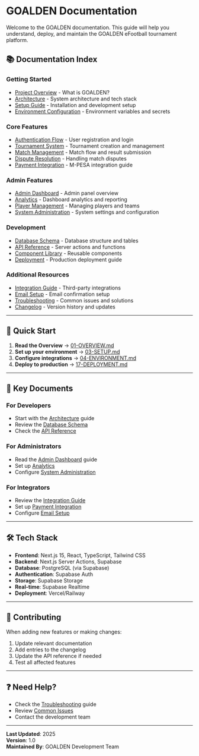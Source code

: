 # GOALDEN Documentation

Welcome to the GOALDEN documentation. This guide will help you understand, deploy, and maintain the GOALDEN eFootball tournament platform.

## 📚 Documentation Index

### Getting Started
- [Project Overview](./01-OVERVIEW.md) - What is GOALDEN?
- [Architecture](./02-ARCHITECTURE.md) - System architecture and tech stack
- [Setup Guide](./03-SETUP.md) - Installation and development setup
- [Environment Configuration](./04-ENVIRONMENT.md) - Environment variables and secrets

### Core Features
- [Authentication Flow](./05-AUTHENTICATION.md) - User registration and login
- [Tournament System](./06-TOURNAMENT-SYSTEM.md) - Tournament creation and management
- [Match Management](./07-MATCH-MANAGEMENT.md) - Match flow and result submission
- [Dispute Resolution](./08-DISPUTE-RESOLUTION.md) - Handling match disputes
- [Payment Integration](./09-PAYMENT-INTEGRATION.md) - M-PESA integration guide

### Admin Features
- [Admin Dashboard](./10-ADMIN-DASHBOARD.md) - Admin panel overview
- [Analytics](./11-ANALYTICS.md) - Dashboard analytics and reporting
- [Player Management](./12-PLAYER-MANAGEMENT.md) - Managing players and teams
- [System Administration](./13-SYSTEM-ADMIN.md) - System settings and configuration

### Development
- [Database Schema](./14-DATABASE-SCHEMA.md) - Database structure and tables
- [API Reference](./15-API-REFERENCE.md) - Server actions and functions
- [Component Library](./16-COMPONENTS.md) - Reusable components
- [Deployment](./17-DEPLOYMENT.md) - Production deployment guide

### Additional Resources
- [Integration Guide](./18-INTEGRATION-GUIDE.md) - Third-party integrations
- [Email Setup](./19-EMAIL-SETUP.md) - Email confirmation setup
- [Troubleshooting](./20-TROUBLESHOOTING.md) - Common issues and solutions
- [Changelog](./21-CHANGELOG.md) - Version history and updates

---

## 🚀 Quick Start

1. **Read the Overview** → [01-OVERVIEW.md](./01-OVERVIEW.md)
2. **Set up your environment** → [03-SETUP.md](./03-SETUP.md)
3. **Configure integrations** → [04-ENVIRONMENT.md](./04-ENVIRONMENT.md)
4. **Deploy to production** → [17-DEPLOYMENT.md](./17-DEPLOYMENT.md)

---

## 📖 Key Documents

### For Developers
- Start with the [Architecture](./02-ARCHITECTURE.md) guide
- Review the [Database Schema](./14-DATABASE-SCHEMA.md)
- Check the [API Reference](./15-API-REFERENCE.md)

### For Administrators
- Read the [Admin Dashboard](./10-ADMIN-DASHBOARD.md) guide
- Set up [Analytics](./11-ANALYTICS.md)
- Configure [System Administration](./13-SYSTEM-ADMIN.md)

### For Integrators
- Review the [Integration Guide](./18-INTEGRATION-GUIDE.md)
- Set up [Payment Integration](./09-PAYMENT-INTEGRATION.md)
- Configure [Email Setup](./19-EMAIL-SETUP.md)

---

## 🛠️ Tech Stack

- **Frontend**: Next.js 15, React, TypeScript, Tailwind CSS
- **Backend**: Next.js Server Actions, Supabase
- **Database**: PostgreSQL (via Supabase)
- **Authentication**: Supabase Auth
- **Storage**: Supabase Storage
- **Real-time**: Supabase Realtime
- **Deployment**: Vercel/Railway

---

## 📝 Contributing

When adding new features or making changes:

1. Update relevant documentation
2. Add entries to the changelog
3. Update the API reference if needed
4. Test all affected features

---

## ❓ Need Help?

- Check the [Troubleshooting](./20-TROUBLESHOOTING.md) guide
- Review [Common Issues](./20-TROUBLESHOOTING.md#common-issues)
- Contact the development team

---

**Last Updated**: 2025  
**Version**: 1.0  
**Maintained By**: GOALDEN Development Team

